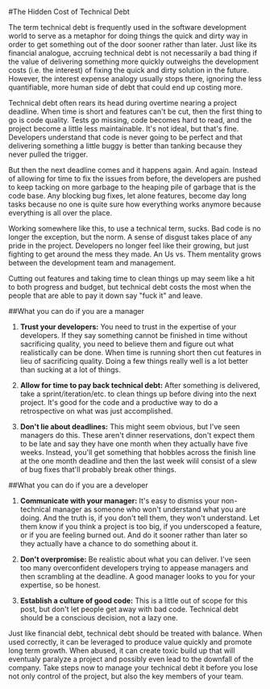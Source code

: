 #The Hidden Cost of Technical Debt

The term technical debt is frequently used in the software development world to serve as a metaphor for doing things the quick and dirty way in order to get something out of the door sooner rather than later. Just like its financial analogue, accruing technical debt is not necessarily a bad thing if the value of delivering something more quickly outweighs the development costs (i.e. the interest) of fixing the quick and dirty solution in the future. However, the interest expense analogy usually stops there, ignoring the less quantifiable, more human side of debt that could end up costing more.

Technical debt often rears its head during overtime nearing a project deadline. When time is short and features can't be cut, then the first thing to go is code quality. Tests go missing, code becomes hard to read, and the project become a little less maintainable. It's not ideal, but that's fine. Developers understand that code is never going to be perfect and that delivering something a little buggy is better than tanking because they never pulled the trigger.

But then the next deadline comes and it happens again. And again. Instead of allowing for time to fix the issues from before, the developers are pushed to keep tacking on more garbage to the heaping pile of garbage that is the code base. Any blocking bug fixes, let alone features, become day long tasks because no one is quite sure how everything works anymore because everything is all over the place.

Working somewhere like this, to use a technical term, sucks. Bad code is no longer the exception, but the norm. A sense of disgust takes place of any pride in the project. Developers no longer feel like their growing, but just fighting to get around the mess they made. An Us vs. Them mentality grows between the development team and management.

Cutting out features and taking time to clean things up may seem like a hit to both progress and budget, but technical debt costs the most when the people that are able to pay it down say "fuck it" and leave. 

##What you can do if you are a manager

1. **Trust your developers:** You need to trust in the expertise of your developers. If they say something cannot be finished in time without sacrificing quality, you need to believe them and figure out what realistically can be done. When time is running short then cut features in lieu of sacrificing quality. Doing a few things really well is a lot better than sucking at a lot of things.

2. **Allow for time to pay back technical debt:** After something is delivered, take a sprint/iteration/etc. to clean things up before diving into the next project. It's good for the code and a productive way to do a retrospective on what was just accomplished.

3. **Don't lie about deadlines:** This might seem obvious, but I've seen managers do this. These aren't dinner reservations, don't expect them to be late and say they have one month when they actually have five weeks. Instead, you'll get something that hobbles across the finish line at the one month deadline and then the last week wilil consist of a slew of bug fixes that'll probably break other things.

##What you can do if you are a developer

1. **Communicate with your manager:** It's easy to dismiss your non-technical manager as someone who won't understand what you are doing. And the truth is, if you don't tell them, they won't understand. Let them know if you think a project is too big, if you underscoped a feature, or if you are feeling burned out. And do it sooner rather than later so they actually have a chance to do something about it.

2. **Don't overpromise:** Be realistic about what you can deliver. I've seen too many overconfident developers trying to appease managers and then scrambling at the deadline. A good manager looks to you for your expertise, so be honest.

3. **Establish a culture of good code:** This is a little out of scope for this post, but don't let people get away with bad code. Technical debt should be a conscious decision, not a lazy one.

Just like financial debt, technical debt should be treated with balance. When used correctly, it can be leveraged to produce value quickly and promote long term growth. When abused, it can create toxic build up that will eventualy paralyze a project and possibly even lead to the downfall of the company. Take steps now to manage your technical debt it before you lose not only control of the project, but also the key members of your team.
